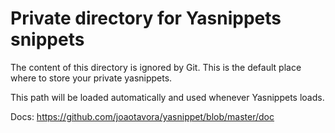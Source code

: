 # Private directory for Yasnippets snippets

The content of this directory is ignored by Git. This is the default place
where to store your private yasnippets.

This path will be loaded automatically and used whenever Yasnippets loads.

Docs: https://github.com/joaotavora/yasnippet/blob/master/doc
